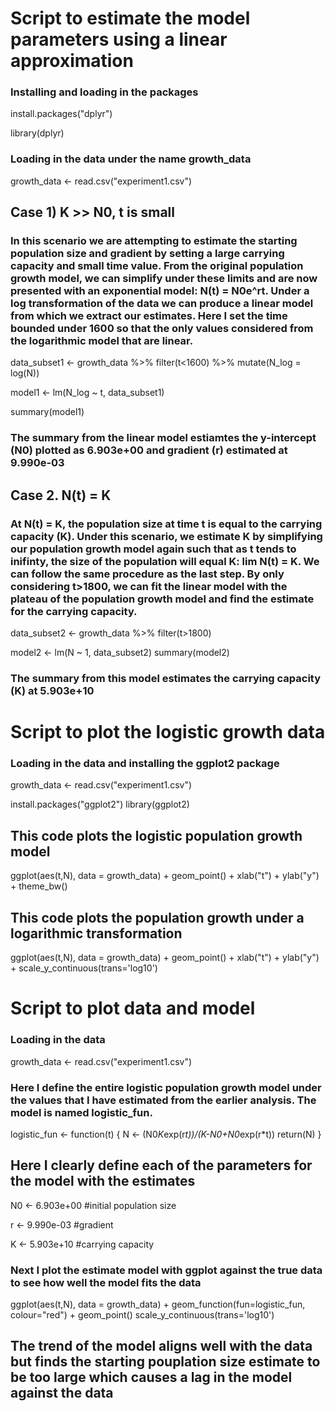 # Script to estimate the model parameters using a linear approximation

### Installing and loading in the packages
install.packages("dplyr")

library(dplyr)

### Loading in the data under the name growth_data
growth_data <- read.csv("experiment1.csv")

## Case 1) K >> N0, t is small

### In this scenario we are attempting to estimate the starting population size and gradient by setting a large carrying capacity and small time value. From the original population growth model, we can simplify under these limits and are now presented with an exponential model: N(t) = N0e^rt. Under a log transformation of the data we can produce a linear model from which we extract our estimates. Here I set the time bounded under 1600 so that the only values considered from the logarithmic model that are linear.

data_subset1 <- growth_data %>% filter(t<1600) %>% mutate(N_log = log(N))

model1 <- lm(N_log ~ t, data_subset1)

summary(model1)

### The summary from the linear model estiamtes the y-intercept (N0) plotted as 6.903e+00 and gradient (r) estimated at 9.990e-03

## Case 2. N(t) = K
### At N(t) = K, the population size at time t is equal to the carrying capacity (K). Under this scenario, we estimate K by simplifying our population growth model again such that as t tends to inifinty, the size of the population will equal K: lim N(t) = K. We can follow the same procedure as the last step. By only considering t>1800, we can fit the linear model with the plateau of the population growth model and find the estimate for the carrying capacity.

data_subset2 <- growth_data %>% filter(t>1800)

model2 <- lm(N ~ 1, data_subset2)
summary(model2)

### The summary from this model estimates the carrying capacity (K) at 5.903e+10

# Script to plot the logistic growth data

### Loading in the data and installing the ggplot2 package
growth_data <- read.csv("experiment1.csv")

install.packages("ggplot2")
library(ggplot2)

## This code plots the logistic population growth model

ggplot(aes(t,N), data = growth_data) +
  geom_point() +
  xlab("t") +
  ylab("y") +
  theme_bw()

## This code plots the population growth under a logarithmic transformation

ggplot(aes(t,N), data = growth_data) +
  geom_point() +
  xlab("t") +
  ylab("y") +
  scale_y_continuous(trans='log10')

  # Script to plot data and model

### Loading in the data

growth_data <- read.csv("experiment1.csv")

### Here I define the entire logistic population growth model under the values that I have estimated from the earlier analysis. The model is named logistic_fun.

logistic_fun <- function(t) {
  N <- (N0*K*exp(r*t))/(K-N0+N0*exp(r*t))
  return(N) 
}

## Here I clearly define each of the parameters for the model with the estimates

N0 <- 6.903e+00 #initial population size
  
r <- 9.990e-03 #gradient
  
K <- 5.903e+10 #carrying capacity

### Next I plot the estimate model with ggplot against the true data to see how well the model fits the data

ggplot(aes(t,N), data = growth_data) +
  geom_function(fun=logistic_fun, colour="red") +
  geom_point()
  scale_y_continuous(trans='log10')

## The trend of the model aligns well with the data but finds the starting pouplation size estimate to be too large which causes a lag in the model against the data
